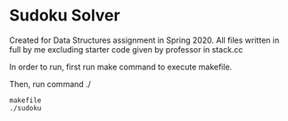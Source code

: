 # Sudoku Solver

Created for Data Structures assignment in Spring 2020. All files written in full by me excluding starter code given by professor in stack.cc

In order to run, first run make command to execute makefile.

Then, run command ./

```
makefile
./sudoku
```
